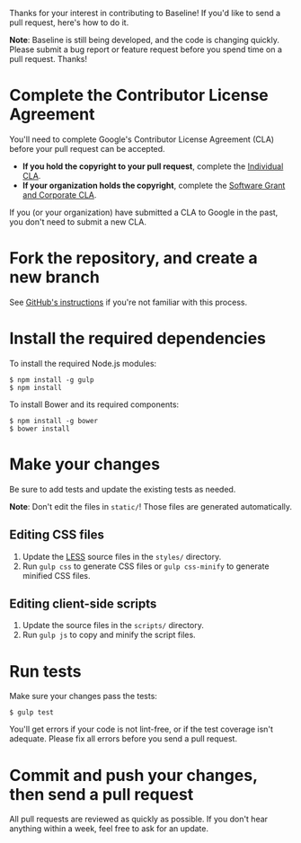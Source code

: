 Thanks for your interest in contributing to Baseline! If you'd like to send a pull request, here's
how to do it.

**Note**: Baseline is still being developed, and the code is changing quickly. Please submit a bug
report or feature request before you spend time on a pull request. Thanks!


# Complete the Contributor License Agreement

You'll need to complete Google's Contributor License Agreement (CLA) before your pull request can be
accepted.

+ **If you hold the copyright to your pull request**, complete the [Individual CLA][google-cla].
+ **If your organization holds the copyright**, complete the
[Software Grant and Corporate CLA][google-corp-cla].

If you (or your organization) have submitted a CLA to Google in the past, you don't need to submit a
new CLA.

[google-cla]: https://developers.google.com/open-source/cla/individual
[google-corp-cla]: https://developers.google.com/open-source/cla/corporate


# Fork the repository, and create a new branch

See [GitHub's instructions][fork-repo] if you're not familiar with this process.

[fork-repo]: https://help.github.com/articles/fork-a-repo


# Install the required dependencies

To install the required Node.js modules:

    $ npm install -g gulp
    $ npm install

To install Bower and its required components:

    $ npm install -g bower
    $ bower install


# Make your changes

Be sure to add tests and update the existing tests as needed.

**Note**: Don't edit the files in `static/`! Those files are generated automatically.

## Editing CSS files

1. Update the [LESS][less] source files in the `styles/` directory.
2. Run `gulp css` to generate CSS files or `gulp css-minify` to generate minified CSS files.

[less]: http://lesscss.org/

## Editing client-side scripts

1. Update the source files in the `scripts/` directory.
2. Run `gulp js` to copy and minify the script files.


# Run tests

Make sure your changes pass the tests:

    $ gulp test

You'll get errors if your code is not lint-free, or if the test coverage isn't adequate. Please fix
all errors before you send a pull request.


# Commit and push your changes, then send a pull request

All pull requests are reviewed as quickly as possible. If you don't hear anything within a week,
feel free to ask for an update.
